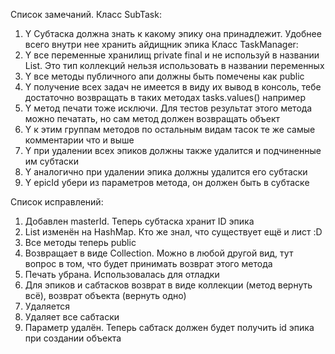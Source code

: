 Список замечаний.
Класс SubTask:
1. Y Субтаска должна знать к какому эпику она принадлежит. Удобнее всего внутри нее хранить айдищник эпика
Класс TaskManager:
2. Y все переменные хранилищ private final и не используй в названии List. Это тип коллекций нельзя использовать в названии переменных
3. Y все методы публичного апи должны быть помечены как public
4. Y получение всех задач не имеется в виду их вывод в консоль, тебе достаточно возвращать в таких методах tasks.values() например
5. Y метод печати тоже исключи. Для тестов результат этого метода можно печатать, но сам метод должен возвращать объект
6. Y к этим группам методов по остальным видам тасок те же самые комментарии что и выше
7. Y при удалении всех эпиков должны также удалится и подчиненные им субтаски
8. Y аналогично при удалении эпика должны удалится его субтаски
9. Y epicId убери из параметров метода, он должен быть в субтаске

Список исправлений:
1. Добавлен masterId. Теперь субтаска хранит ID эпика
2. List изменён на HashMap. Кто же знал, что существует ещё и лист :D
3. Все методы теперь public
4. Возвращает в виде Collection. Можно в любой другой вид, тут вопрос в том, что будет принимать возврат этого метода
5. Печать убрана. Использовалась для отладки
6. Для эпиков и сабтасков возврат в виде коллекции (метод вернуть всё), возврат объекта (вернуть одно)
7. Удаляется
8. Удаляет все сабтаски
9. Параметр удалён. Теперь сабтаск должен будет получить id эпика при создании объекта

